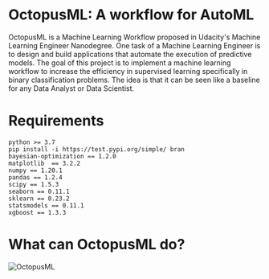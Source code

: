 # OctopusML: A workflow for AutoML

OctopusML is a Machine Learning Workflow proposed in Udacity's Machine Learning Engineer Nanodegree. One task of a Machine Learning Engineer is to design and build applications that automate the execution of predictive models. The goal of this project is to implement a machine learning workflow to increase the efficiency in supervised learning specifically in binary classification problems. The idea is that it can be seen like a baseline for any Data Analyst or Data Scientist.

# Requirements

```
python >= 3.7
pip install -i https://test.pypi.org/simple/ bran
bayesian-optimization == 1.2.0
matplotlib  == 3.2.2
numpy == 1.20.1
pandas == 1.2.4
scipy == 1.5.3
seaborn == 0.11.1
sklearn == 0.23.2
statsmodels == 0.11.1
xgboost == 1.3.3
```
# What can OctopusML do?

![OctopusML](https://github.com/sebasjp/octopus-ml/blob/master/OctopusML_complete.jpg)
